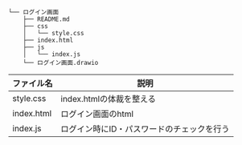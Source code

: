 ~~~
└── ログイン画面
    ├── README.md
    ├── css
    │   └── style.css
    ├── index.html
    ├── js
    │   └── index.js
    └── ログイン画面.drawio
~~~
| ファイル名 | 説明 |
| ---- | ---- |
| style.css | index.htmlの体裁を整える |
| index.html | ログイン画面のhtml |
| index.js | ログイン時にID・パスワードのチェックを行う |
